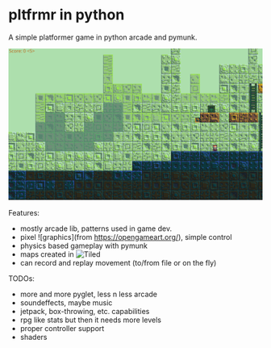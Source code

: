 # pltfrmr in python
A simple platformer game in python arcade and pymunk.

![alt text](screenshot.png)

Features:
- mostly arcade lib, patterns used in game dev.
- pixel ![graphics](from https://opengameart.org/), simple control
- physics based gameplay with pymunk
- maps created in ![Tiled](https://www.mapeditor.org/)
- can record and replay movement (to/from file or on the fly)

TODOs:
- more and more pyglet, less n less arcade
- soundeffects, maybe music
- jetpack, box-throwing, etc. capabilities
- rpg like stats but then it needs more levels
- proper controller support
- shaders